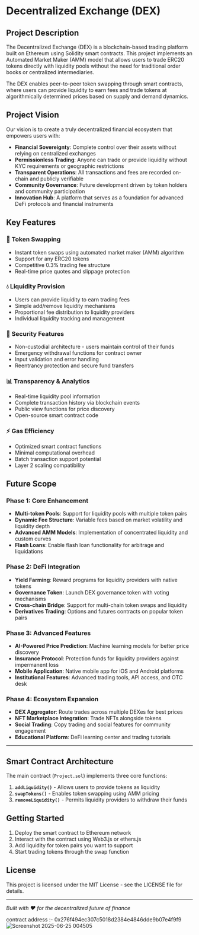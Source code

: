 # Decentralized Exchange (DEX)

## Project Description

The Decentralized Exchange (DEX) is a blockchain-based trading platform built on Ethereum using Solidity smart contracts. This project implements an Automated Market Maker (AMM) model that allows users to trade ERC20 tokens directly with liquidity pools without the need for traditional order books or centralized intermediaries.

The DEX enables peer-to-peer token swapping through smart contracts, where users can provide liquidity to earn fees and trade tokens at algorithmically determined prices based on supply and demand dynamics.

## Project Vision

Our vision is to create a truly decentralized financial ecosystem that empowers users with:

- **Financial Sovereignty**: Complete control over their assets without relying on centralized exchanges
- **Permissionless Trading**: Anyone can trade or provide liquidity without KYC requirements or geographic restrictions
- **Transparent Operations**: All transactions and fees are recorded on-chain and publicly verifiable
- **Community Governance**: Future development driven by token holders and community participation
- **Innovation Hub**: A platform that serves as a foundation for advanced DeFi protocols and financial instruments

## Key Features

### 🔄 **Token Swapping**
- Instant token swaps using automated market maker (AMM) algorithm
- Support for any ERC20 tokens
- Competitive 0.3% trading fee structure
- Real-time price quotes and slippage protection

### 💧 **Liquidity Provision**
- Users can provide liquidity to earn trading fees
- Simple add/remove liquidity mechanisms
- Proportional fee distribution to liquidity providers
- Individual liquidity tracking and management

### 🔐 **Security Features**
- Non-custodial architecture - users maintain control of their funds
- Emergency withdrawal functions for contract owner
- Input validation and error handling
- Reentrancy protection and secure fund transfers

### 📊 **Transparency & Analytics**
- Real-time liquidity pool information
- Complete transaction history via blockchain events
- Public view functions for price discovery
- Open-source smart contract code

### ⚡ **Gas Efficiency**
- Optimized smart contract functions
- Minimal computational overhead
- Batch transaction support potential
- Layer 2 scaling compatibility

## Future Scope

### Phase 1: Core Enhancement
- **Multi-token Pools**: Support for liquidity pools with multiple token pairs
- **Dynamic Fee Structure**: Variable fees based on market volatility and liquidity depth
- **Advanced AMM Models**: Implementation of concentrated liquidity and custom curves
- **Flash Loans**: Enable flash loan functionality for arbitrage and liquidations

### Phase 2: DeFi Integration
- **Yield Farming**: Reward programs for liquidity providers with native tokens
- **Governance Token**: Launch DEX governance token with voting mechanisms
- **Cross-chain Bridge**: Support for multi-chain token swaps and liquidity
- **Derivatives Trading**: Options and futures contracts on popular token pairs

### Phase 3: Advanced Features
- **AI-Powered Price Prediction**: Machine learning models for better price discovery
- **Insurance Protocol**: Protection funds for liquidity providers against impermanent loss
- **Mobile Application**: Native mobile app for iOS and Android platforms
- **Institutional Features**: Advanced trading tools, API access, and OTC desk

### Phase 4: Ecosystem Expansion
- **DEX Aggregator**: Route trades across multiple DEXes for best prices
- **NFT Marketplace Integration**: Trade NFTs alongside tokens
- **Social Trading**: Copy trading and social features for community engagement
- **Educational Platform**: DeFi learning center and trading tutorials

---

## Smart Contract Architecture

The main contract (`Project.sol`) implements three core functions:

1. **`addLiquidity()`** - Allows users to provide tokens as liquidity
2. **`swapTokens()`** - Enables token swapping using AMM pricing
3. **`removeLiquidity()`** - Permits liquidity providers to withdraw their funds

## Getting Started

1. Deploy the smart contract to Ethereum network
2. Interact with the contract using Web3.js or ethers.js
3. Add liquidity for token pairs you want to support
4. Start trading tokens through the swap function

## License

This project is licensed under the MIT License - see the LICENSE file for details.

---

*Built with ❤️ for the decentralized future of finance*

contract address :- 0x276f494ec307c5018d2384e4846dde9b07e4f9f9
![Screenshot 2025-06-25 004505](https://github.com/user-attachments/assets/6b714b1c-83df-4858-8197-1f448d5699d7)
